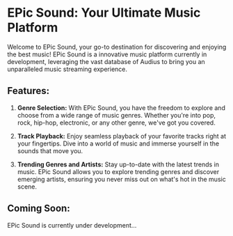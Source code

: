 # EPic Sound: Your Ultimate Music Platform

Welcome to EPic Sound, your go-to destination for discovering and enjoying the best music! EPic Sound is a innovative music platform currently in development, leveraging the vast database of Audius to bring you an unparalleled music streaming experience.

## Features:

1. **Genre Selection:** With EPic Sound, you have the freedom to explore and choose from a wide range of music genres. Whether you're into pop, rock, hip-hop, electronic, or any other genre, we've got you covered.

2. **Track Playback:** Enjoy seamless playback of your favorite tracks right at your fingertips. Dive into a world of music and immerse yourself in the sounds that move you.

3. **Trending Genres and Artists:** Stay up-to-date with the latest trends in music. EPic Sound allows you to explore trending genres and discover emerging artists, ensuring you never miss out on what's hot in the music scene.

## Coming Soon:
EPic Sound is currently under development...
